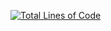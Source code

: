 [![Total Lines of Code](https://tokei.rs/b1/github/Pauelbel/Helper-Scripts?category=lines)](https://github.com/Pauelbel/Helper-Scripts)

